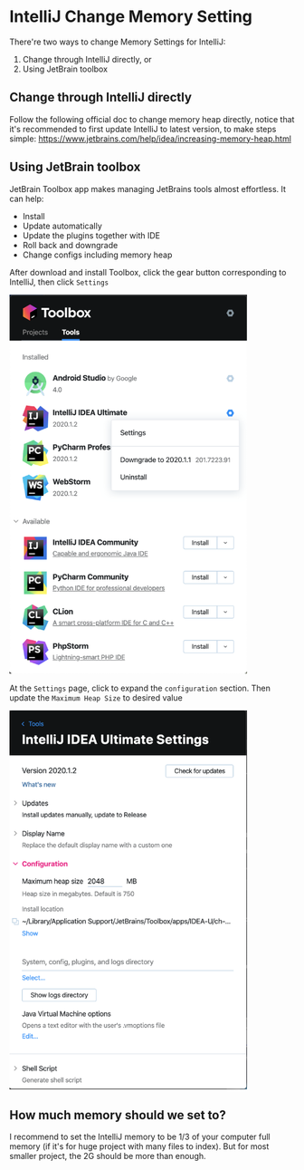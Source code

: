 # IntelliJ Change Memory Setting

There're two ways to change Memory Settings for IntelliJ:

1. Change through IntelliJ directly, or
2. Using JetBrain toolbox

## Change through IntelliJ directly

Follow the following official doc to change memory heap directly, notice that it's recommended to first update IntelliJ to latest version, to make steps simple:
https://www.jetbrains.com/help/idea/increasing-memory-heap.html

## Using JetBrain toolbox

JetBrain Toolbox app makes managing JetBrains tools almost effortless. It can help:

- Install
- Update automatically
- Update the plugins together with IDE
- Roll back and downgrade
- Change configs including memory heap

After download and install Toolbox, click the gear button corresponding to IntelliJ, then click `Settings`

<p float="left">
<img src="../assets/intellij/jbt-settings.png" alt="jbt-settings.png" width="420" />
</p>
<div style="clear: both;"></div>

At the `Settings` page, click to expand the `configuration` section. Then update the `Maximum Heap Size` to desired value

<p float="left">
<img src="../assets/intellij/jbt-configs.png" alt="jbt-configs.png" width="420" />
</p>
<div style="clear: both;"></div>

## How much memory should we set to?

I recommend to set the IntelliJ memory to be 1/3 of your computer full memory (if it's for huge project with many files to index). But for most smaller project, the 2G should be more than enough.
